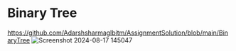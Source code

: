 # Binary Tree
https://github.com/Adarshsharmaglbitm/AssignmentSolution/blob/main/BinaryTree
![Screenshot 2024-08-17 145047](https://github.com/user-attachments/assets/fe41b64a-515f-42d8-b400-7b0f8a0960f5)
